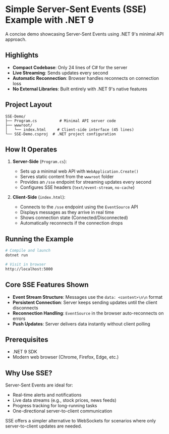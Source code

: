 # Simple Server-Sent Events (SSE) Example with .NET 9

A concise demo showcasing Server-Sent Events using .NET 9's minimal API approach.

## Highlights

- **Compact Codebase**: Only 24 lines of C# for the server
- **Live Streaming**: Sends updates every second
- **Automatic Reconnection**: Browser handles reconnects on connection loss
- **No External Libraries**: Built entirely with .NET 9's native features

## Project Layout

```
SSE-Demo/
├── Program.cs          # Minimal API server code
├── wwwroot/
│   └── index.html     # Client-side interface (45 lines)
└── SSE-Demo.csproj  # .NET project configuration
```

## How It Operates

1. **Server-Side** (`Program.cs`):
   - Sets up a minimal web API with `WebApplication.Create()`
   - Serves static content from the `wwwroot` folder
   - Provides an `/sse` endpoint for streaming updates every second
   - Configures SSE headers (`text/event-stream`, `no-cache`)

2. **Client-Side** (`index.html`):
   - Connects to the `/sse` endpoint using the `EventSource` API
   - Displays messages as they arrive in real time
   - Shows connection state (Connected/Disconnected)
   - Automatically reconnects if the connection drops

## Running the Example

```bash
# Compile and launch
dotnet run

# Visit in browser
http://localhost:5000
```

## Core SSE Features Shown

- **Event Stream Structure**: Messages use the `data: <content>\n\n` format
- **Persistent Connection**: Server keeps sending updates until the client disconnects
- **Reconnection Handling**: `EventSource` in the browser auto-reconnects on errors
- **Push Updates**: Server delivers data instantly without client polling

## Prerequisites

- .NET 9 SDK
- Modern web browser (Chrome, Firefox, Edge, etc.)

## Why Use SSE?

Server-Sent Events are ideal for:
- Real-time alerts and notifications
- Live data streams (e.g., stock prices, news feeds)
- Progress tracking for long-running tasks
- One-directional server-to-client communication

SSE offers a simpler alternative to WebSockets for scenarios where only server-to-client updates are needed.
